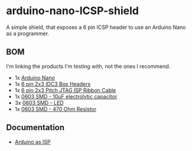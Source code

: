 # arduino-nano-ICSP-shield

A simple shield, that exposes a 6 pin ICSP header to use an Arduino Nano as a programmer.

## BOM

I'm linking the products I'm testing with, not the ones I recommend.

* 1x [Arduino Nano](https://www.aliexpress.com/item/1005007392605300.html?spm=a2g0o.order_list.order_list_main.17.49c7180237FQjT)
* 1x [6 pin 2x3 IDC3 Box Headers](https://www.aliexpress.com/item/1005007470581902.html)
* 1x [6 pin 2x3 Pitch JTAG ISP Ribbon Cable](https://www.aliexpress.com/item/1005004762590129.html)
* 1x [0603 SMD - 10µF electrolytic capacitor](https://www.lcsc.com/product-detail/multilayer-ceramic-capacitors-mlcc-smd-smt_samsung-electro-mechanics-cl10a106kp8nnnc_C19702.html/?href=jlc-SMT%2F%3Fhref%3Djlc-SMT)
* 3x [0603 SMD - LED](https://www.lcsc.com/product-detail/led-indication-discrete_xinglight-xl-1608surc-06_C965799.html/?href=jlc-SMT%2F%3Fhref%3Djlc-SMT)
* 1x [0603 SMD - 470 Ohm Resistor](https://www.lcsc.com/product-detail/Chip-Resistor-Surface-Mount_UNI-ROYAL-Uniroyal-Elec-0603WAF4700T5E_C23179.html)

## Documentation

* [Arduino as ISP](https://docs.arduino.cc/built-in-examples/arduino-isp/ArduinoISP/)
